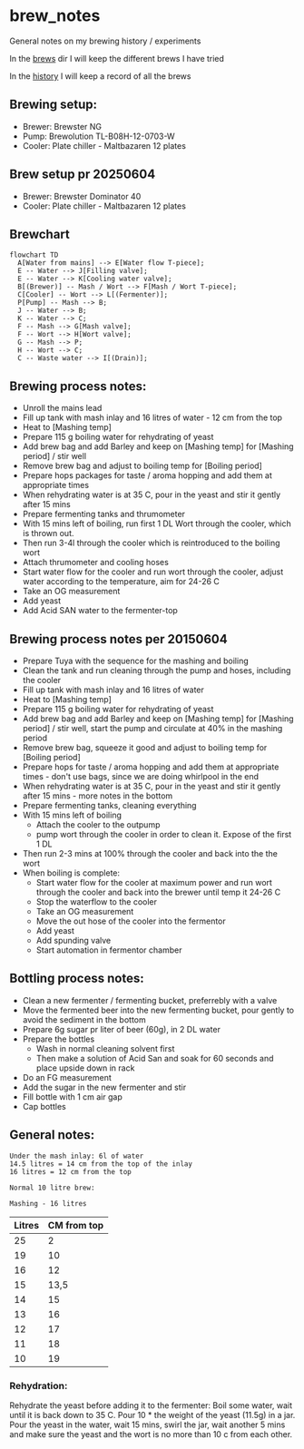 # brew_notes

General notes on my brewing history / experiments

In the [brews](brews) dir I will keep the different brews I have tried

In the [history](history) I will keep a record of all the brews

## Brewing setup:

 - Brewer: Brewster NG
 - Pump: Brewolution TL-B08H-12-0703-W
 - Cooler: Plate chiller - Maltbazaren 12 plates

## Brew setup pr 20250604

 - Brewer: Brewster Dominator 40
 - Cooler: Plate chiller - Maltbazaren 12 plates

## Brewchart
```mermaid
flowchart TD
  A[Water from mains] --> E[Water flow T-piece];
  E -- Water --> J[Filling valve];
  E -- Water --> K[Cooling water valve];
  B[(Brewer)] -- Mash / Wort --> F[Mash / Wort T-piece];
  C[Cooler] -- Wort --> L[(Fermenter)];
  P[Pump] -- Mash --> B;
  J -- Water --> B;
  K -- Water --> C;
  F -- Mash --> G[Mash valve];
  F -- Wort --> H[Wort valve];
  G -- Mash --> P;
  H -- Wort --> C;
  C -- Waste water --> I[(Drain)];
```

## Brewing process notes:
  - Unroll the mains lead
  - Fill up tank with mash inlay and 16 litres of water - 12 cm from the top
  - Heat to [Mashing temp]
  - Prepare 115 g boiling water for rehydrating of yeast
  - Add brew bag and add Barley and keep on [Mashing temp] for [Mashing period] / stir well 
  - Remove brew bag and adjust to boiling temp for [Boiling period]
  - Prepare hops packages for taste / aroma hopping and add them at appropriate times
  - When rehydrating water is at 35 C, pour in the yeast and stir it gently after 15 mins
  - Prepare fermenting tanks and thrumometer
  - With 15 mins left of boiling, run first 1 DL Wort through the cooler, which is thrown out.
  - Then run 3-4l through the cooler which is reintroduced to the boiling wort
  - Attach thrumometer and cooling hoses
  - Start water flow for the cooler and run wort through the cooler, adjust water according to the temperature, aim for 24-26 C
  - Take an OG measurement
  - Add yeast
  - Add Acid SAN water to the fermenter-top

## Brewing process notes per 20150604

  - Prepare Tuya with the sequence for the mashing and boiling
  - Clean the tank and run cleaning through the pump and hoses, including the cooler
  - Fill up tank with mash inlay and 16 litres of water
  - Heat to [Mashing temp]
  - Prepare 115 g boiling water for rehydrating of yeast
  - Add brew bag and add Barley and keep on [Mashing temp] for [Mashing period] / stir well, start the pump and circulate at 40% in the mashing period
  - Remove brew bag, squeeze it good and adjust to boiling temp for [Boiling period]
  - Prepare hops for taste / aroma hopping and add them at appropriate times - don't use bags, since we are doing whirlpool in the end
  - When rehydrating water is at 35 C, pour in the yeast and stir it gently after 15 mins - more notes in the bottom
  - Prepare fermenting tanks, cleaning everything
  - With 15 mins left of boiling
    - Attach the cooler to the outpump
    - pump wort through the cooler in order to clean it. Expose of the first 1 DL
  - Then run 2-3 mins at 100% through the cooler and back into the the wort
  - When boiling is complete:
    - Start water flow for the cooler at maximum power and run wort through the cooler and back into the brewer until temp it 24-26 C
    - Stop the waterflow to the cooler
    - Take an OG measurement
    - Move the out hose of the cooler into the fermentor
    - Add yeast
    - Add spunding valve
    - Start automation in fermentor chamber


## Bottling process notes:
  - Clean a new fermenter / fermenting bucket, preferrebly with a valve
  - Move the fermented beer into the new fermenting bucket, pour gently to avoid the sediment in the bottom
  - Prepare 6g sugar pr liter of beer (60g), in 2 DL water
  - Prepare the bottles
    - Wash in normal cleaning solvent first
    - Then make a solution of Acid San and soak for 60 seconds and place upside down in rack
  - Do an FG measurement
  - Add the sugar in the new fermenter and stir
  - Fill bottle with 1 cm air gap
  - Cap bottles


## General notes:
```
Under the mash inlay: 6l of water
14.5 litres = 14 cm from the top of the inlay
16 litres = 12 cm from the top

Normal 10 litre brew:

Mashing - 16 litres
```

| Litres | CM from top |
| --- | --- |
| 25 | 2 |
| 19 | 10 |
| 16 | 12 |
| 15 | 13,5 |
| 14 | 15 |
| 13 | 16 |
| 12 | 17 |
| 11 | 18 |
| 10 | 19 |

### Rehydration:
Rehydrate the yeast before adding it to the fermenter:
Boil some water, wait until it is back down to 35 C. Pour 10 * the weight of the yeast (11.5g) in a jar. Pour the yeast in the water, wait 15 mins, swirl the jar, wait another 5 mins and make sure the yeast and the wort is no more than 10 c from each other.

